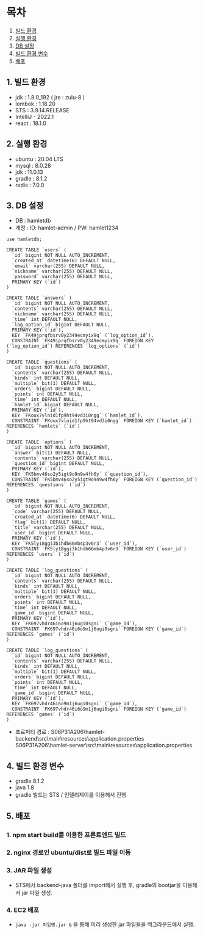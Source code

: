 # 목차

1. [빌드 환경](#빌드-환경)
2. [실행 환경](#실행-환경)
3. [DB 설정](#DB-설정)
4. [빌드 환경 변수](#빌드-환경-변수)
5. [배포](#배포)

  

## 1. 빌드 환경
- jdk : 1.8.0_192 ( jre : zulu-8 )
- lombok : 1.18.20
- STS : 3.9.14.RELEASE
- IntelliJ - 2022.1
- react : 18.1.0

## 2. 실행 환경
- ubuntu : 20.04 LTS
- mysql : 8.0.28
- jdk : 11.0.13
- gradle : 8.1.2
- redis : 7.0.0
  
## 3. DB 설정
- DB : hamletdb
- 계정 : ID: hamlet-admin / PW: hamlet1234
```
use hamletdb;

CREATE TABLE `users` (
  `id` bigint NOT NULL AUTO_INCREMENT,
  `created_at` datetime(6) DEFAULT NULL,
  `email` varchar(255) DEFAULT NULL,
  `nickname` varchar(255) DEFAULT NULL,
  `password` varchar(255) DEFAULT NULL,
  PRIMARY KEY (`id`)
)

CREATE TABLE `answers` (
  `id` bigint NOT NULL AUTO_INCREMENT,
  `contents` varchar(255) DEFAULT NULL,
  `nickname` varchar(255) DEFAULT NULL,
  `time` int DEFAULT NULL,
  `log_option_id` bigint DEFAULT NULL,
  PRIMARY KEY (`id`),
  KEY `FK49jprqfbsrv0y2349ecmyix9q` (`log_option_id`),
  CONSTRAINT `FK49jprqfbsrv0y2349ecmyix9q` FOREIGN KEY (`log_option_id`) REFERENCES `log_options` (`id`)
)
  
CREATE TABLE `questions` (
  `id` bigint NOT NULL AUTO_INCREMENT,
  `contents` varchar(255) DEFAULT NULL,
  `kinds` int DEFAULT NULL,
  `multiple` bit(1) DEFAULT NULL,
  `orders` bigint DEFAULT NULL,
  `points` int DEFAULT NULL,
  `time` int DEFAULT NULL,
  `hamlet_id` bigint DEFAULT NULL,
  PRIMARY KEY (`id`),
  KEY `FKoux7vlnid1fp9ht94vd3i0ngg` (`hamlet_id`),
  CONSTRAINT `FKoux7vlnid1fp9ht94vd3i0ngg` FOREIGN KEY (`hamlet_id`) REFERENCES `hamlets` (`id`)
)

CREATE TABLE `options` (
  `id` bigint NOT NULL AUTO_INCREMENT,
  `answer` bit(1) DEFAULT NULL,
  `contents` varchar(255) DEFAULT NULL,
  `question_id` bigint DEFAULT NULL,
  PRIMARY KEY (`id`),
  KEY `FK5bmv46so2y5igt9o9n9w4fh6y` (`question_id`),
  CONSTRAINT `FK5bmv46so2y5igt9o9n9w4fh6y` FOREIGN KEY (`question_id`) REFERENCES `questions` (`id`)
)

CREATE TABLE `games` (
  `id` bigint NOT NULL AUTO_INCREMENT,
  `code` varchar(255) DEFAULT NULL,
  `created_at` datetime(6) DEFAULT NULL,
  `flag` bit(1) DEFAULT NULL,
  `title` varchar(255) DEFAULT NULL,
  `user_id` bigint DEFAULT NULL,
  PRIMARY KEY (`id`),
  KEY `FK5ly18ggi3b1hdb66mb4p3v6r3` (`user_id`),
  CONSTRAINT `FK5ly18ggi3b1hdb66mb4p3v6r3` FOREIGN KEY (`user_id`) REFERENCES `users` (`id`)
)

CREATE TABLE `log_questions` (
  `id` bigint NOT NULL AUTO_INCREMENT,
  `contents` varchar(255) DEFAULT NULL,
  `kinds` int DEFAULT NULL,
  `multiple` bit(1) DEFAULT NULL,
  `orders` bigint DEFAULT NULL,
  `points` int DEFAULT NULL,
  `time` int DEFAULT NULL,
  `game_id` bigint DEFAULT NULL,
  PRIMARY KEY (`id`),
  KEY `FK697vhdr46i6o9m1j6ugi0sgni` (`game_id`),
  CONSTRAINT `FK697vhdr46i6o9m1j6ugi0sgni` FOREIGN KEY (`game_id`) REFERENCES `games` (`id`)
)

CREATE TABLE `log_questions` (
  `id` bigint NOT NULL AUTO_INCREMENT,
  `contents` varchar(255) DEFAULT NULL,
  `kinds` int DEFAULT NULL,
  `multiple` bit(1) DEFAULT NULL,
  `orders` bigint DEFAULT NULL,
  `points` int DEFAULT NULL,
  `time` int DEFAULT NULL,
  `game_id` bigint DEFAULT NULL,
  PRIMARY KEY (`id`),
  KEY `FK697vhdr46i6o9m1j6ugi0sgni` (`game_id`),
  CONSTRAINT `FK697vhdr46i6o9m1j6ugi0sgni` FOREIGN KEY (`game_id`) REFERENCES `games` (`id`)
)
```
- 프로퍼티 경로 : S06P31A206\hamlet-backend\src\main\resources\application.properties
S06P31A206\hamlet-server\src\main\resources\application.properties

## 4. 빌드 환경 변수
- gradle 8.1.2
- java 1.8
- gradle 빌드는 STS / 인텔리제이를 이용해서 진행

## 5. 배포
### 1. npm start build를 이용한 프론트엔드 빌드
### 2. nginx 경로인 ubuntu/dist로 빌드 파일 이동
### 3. JAR 파일 생성 
- STS에서 backend-java 폴더를 import해서 실행 후, gradle의 bootjar을 이용해서 jar 파일 생성.
### 4. EC2 배포
- ```java -jar 파일명.jar &``` 을 통해 미리 생성한 jar 파일들을 백그라운드에서 실행.